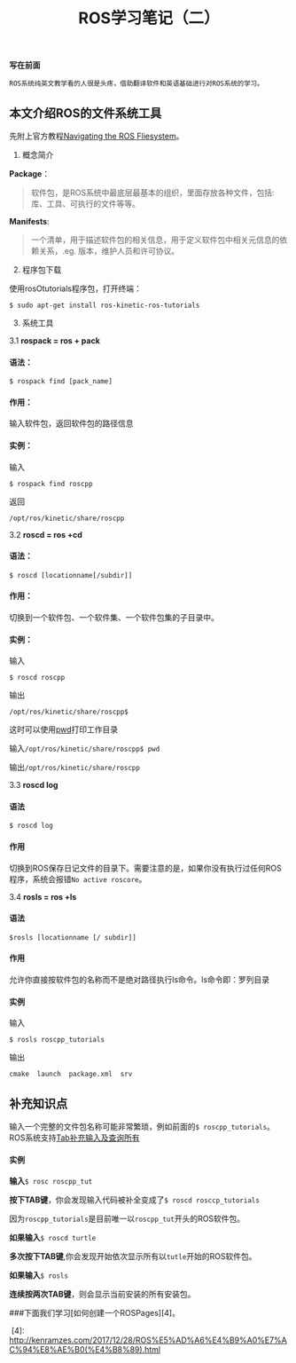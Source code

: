 ﻿---
layout: post
title: ROS学习笔记（二）
key: 20171228
tags: 学习 ROS  新手 ROS系统文件工具
---

**写在前面**

    ROS系统纯英文教学看的人很是头疼，借助翻译软件和英语基础进行对ROS系统的学习。

本文介绍ROS的文件系统工具
-----------------

先附上官方教程[Navigating the ROS Fliesystem][1]。


1. 概念简介

**Package**：

>软件包，是ROS系统中最底层最基本的组织，里面存放各种文件，包括:库、工具、可执行的文件等等。

**Manifests**: 

>一个清单，用于描述软件包的相关信息，用于定义软件包中相关元信息的依赖关系，.eg.   版本，维护人员和许可协议。 

2. 程序包下载

使用rosOtutorials程序包，打开终端：

`$ sudo apt-get install ros-kinetic-ros-tutorials`


3. 系统工具


3.1 **rospack = ros + pack**

#### 语法：


`$ rospack find [pack_name]`

#### 作用：

输入软件包，返回软件包的路径信息

#### 实例：

输入

`$ rospack find roscpp`

返回

`/opt/ros/kinetic/share/roscpp`

3.2 **roscd = ros +cd**

#### 语法：

`$ roscd [locationname[/subdir]]`

#### 作用：

切换到一个软件包、一个软件集、一个软件包集的子目录中。

#### 实例：

输入

`$ roscd roscpp`

输出

`/opt/ros/kinetic/share/roscpp$`

这时可以使用[pwd][2]打印工作目录

输入`/opt/ros/kinetic/share/roscpp$ pwd`

输出`/opt/ros/kinetic/share/roscpp`

3.3 **roscd log**

#### 语法

`$ roscd log`

#### 作用

切换到ROS保存日记文件的目录下。需要注意的是，如果你没有执行过任何ROS程序，系统会报错`No active roscore`。

3.4 **rosls = ros +ls**

#### 语法

`$rosls [locationname [/ subdir]]`

#### 作用

允许你直接按软件包的名称而不是绝对路径执行ls命令。ls命令即：罗列目录

#### 实例

输入

`$ rosls roscpp_tutorials`

输出

`cmake  launch  package.xml  srv`

## 补充知识点

输入一个完整的文件包名称可能非常繁琐，例如前面的`$ roscpp_tutorials`。ROS系统支持[Tab补充输入及查询所有][3]

#### 实例

**输入**`$ rosc roscpp_tut`

**按下TAB键**，你会发现输入代码被补全变成了`$ roscd rosccp_tutorials`

因为`roscpp_tutorials`是目前唯一以`roscpp_tut`开头的ROS软件包。

**如果输入**`$ roscd turtle`

**多次按下TAB键**,你会发现开始依次显示所有以`tutle`开始的ROS软件包。

**如果输入**`$ rosls`

**连续按两次TAB键**，则会显示当前安装的所有安装包。

###下面我们学习[如何创建一个ROSPages][4]。





  [1]: http://wiki.ros.org/ROS/Tutorials/NavigatingTheFilesystem
  [2]: http://ss64.com/bash/pwd.html
  [3]: http://en.wikipedia.org/wiki/Command_line_completion
  [4]: http://kenramzes.com/2017/12/28/ROS%E5%AD%A6%E4%B9%A0%E7%AC%94%E8%AE%B0(%E4%B8%89).html
